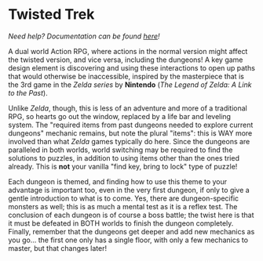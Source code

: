 # Twisted Trek

*Need help? Documentation can be found [here](https://github.com/wrldwzrd89/twisted-trek-docs/)!*

A dual world Action RPG, where actions in the normal version might affect the twisted version, and vice versa, including the dungeons! A key game design element is discovering and using these interactions to open up paths that would otherwise be inaccessible, inspired by the masterpiece that is the 3rd game in the *Zelda series* by **Nintendo** (*The Legend of Zelda: A Link to the Past*).

Unlike *Zelda*, though, this is less of an adventure and more of a traditional RPG, so hearts go out the window, replaced by a life bar and leveling system. The "required items from past dungeons needed to explore current dungeons" mechanic remains, but note the plural "items": this is WAY more involved than what *Zelda* games typically do here. Since the dungeons are paralleled in both worlds, world switching may be required to find the solutions to puzzles, in addition to using items other than the ones tried already. This is **not** your vanilla "find key, bring to lock" type of puzzle!

Each dungeon is themed, and finding how to use this theme to your advantage is important too, even in the very first dungeon, if only to give a gentle introduction to what is to come. Yes, there are dungeon-specific monsters as well; this is as much a mental test as it is a reflex test. The conclusion of each dungeon is of course a boss battle; the twist here is that it must be defeated in BOTH worlds to finish the dungeon completely. Finally, remember that the dungeons get deeper and add new mechanics as you go... the first one only has a single floor, with only a few mechanics to master, but that changes later!
